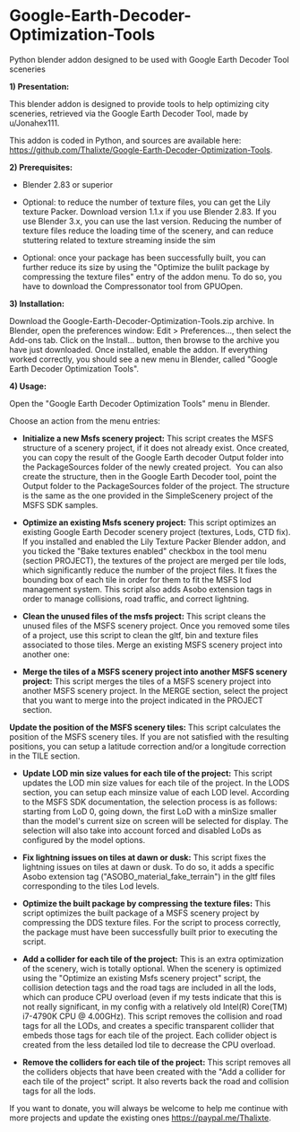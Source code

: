 # Google-Earth-Decoder-Optimization-Tools
Python blender addon designed to be used with Google Earth Decoder Tool sceneries

**1) Presentation:**

This blender addon is designed to provide tools to help optimizing city sceneries, retrieved via the Google Earth Decoder Tool, made by u/Jonahex111.

This addon is coded in Python, and sources are available here: https://github.com/Thalixte/Google-Earth-Decoder-Optimization-Tools.

**2) Prerequisites:**

* Blender 2.83 or superior

* Optional: to reduce the number of texture files, you can get the Lily texture Packer. Download version 1.1.x if you use Blender 2.83. If you use Blender 3.x, you can use the last version. Reducing the number of texture files reduce the loading time of the scenery, and can reduce stuttering related to texture streaming inside the sim

* Optional: once your package has been successfully built, you can further reduce its size by using the "Optimize the bulilt package by compressing the texture files" entry of the addon menu. To do so, you have to download the Compressonator tool from GPUOpen.

**3) Installation:**

Download the Google-Earth-Decoder-Optimization-Tools.zip archive. In Blender, open the preferences window: Edit > Preferences..., then select the Add-ons tab. Click on the Install... button, then browse to the archive you have just downloaded. Once installed, enable the addon.
If everything worked correctly, you should see a new menu in Blender, called "Google Earth Decoder Optimization Tools".

**4) Usage:**

Open the "Google Earth Decoder Optimization Tools" menu in Blender.

Choose an action from the menu entries:

* **Initialize a new Msfs scenery project:**
This script creates the MSFS structure of a scenery project, if it does not already exist.
Once created, you can copy the result of the Google Earth decoder Output folder into the PackageSources folder of the newly created project. 
You can also create the structure, then in the Google Earth Decoder tool, point the Output folder to the PackageSources folder of the project.
The structure is the same as the one provided in the SimpleScenery project of the MSFS SDK samples.


* **Optimize an existing Msfs scenery project:**
This script optimizes an existing Google Earth Decoder scenery project (textures, Lods, CTD fix).
If you installed and enabled the Lily Texture Packer Blender addon, and you ticked the "Bake textures enabled" checkbox in the tool menu (section PROJECT), the textures of the project are merged per tile lods, which significantly reduce the number of the project files.
It fixes the bounding box of each tile in order for them to fit the MSFS lod management system.
This script also adds Asobo extension tags in order to manage collisions, road traffic, and correct lightning.
 

* **Clean the unused files of the msfs project:**
This script cleans the unused files of the MSFS scenery project.
Once you removed some tiles of a project, use this script to clean the gltf, bin and texture files associated to those tiles.
Merge an existing MSFS scenery project into another one:


* **Merge the tiles of a MSFS scenery project into another MSFS scenery project:**
This script merges the tiles of a MSFS scenery project into another MSFS scenery project.
In the MERGE section, select the project that you want to merge into the project indicated in the PROJECT section.

**Update the position of the MSFS scenery tiles:**
This script calculates the position of the MSFS scenery tiles.
If you are not satisfied with the resulting positions, you can setup a latitude correction and/or a longitude correction in the TILE section.


* **Update LOD min size values for each tile of the project:**
This script updates the LOD min size values for each tile of the project.
In the LODS section, you can setup each minsize value of each LOD level.
According to the MSFS SDK documentation, the selection process is as follows:
starting from LoD 0, going down, the first LoD with a minSize smaller than the model's current size on screen will be selected for display.
The selection will also take into account forced and disabled LoDs as configured by the model options.


* **Fix lightning issues on tiles at dawn or dusk:**
This script fixes the lightning issues on tiles at dawn or dusk.
To do so, it adds a specific Asobo extension tag ("ASOBO_material_fake_terrain") in the gltf files corresponding to the tiles Lod levels.


* **Optimize the built package by compressing the texture files:**
This script optimizes the built package of a MSFS scenery project by compressing the DDS texture files.
For the script to process correctly, the package must have been successfully built prior to executing the script.


* **Add a collider for each tile of the project:**
This is an extra optimization of the scenery, wich is totally optional. When the scenery is optimized using the "Optimize an existing Msfs scenery project" script, the collision detection tags and the road tags are included in all the lods, which can produce CPU overload (even if my tests indicate that this is not really significant, in my config with a relatively old Intel(R) Core(TM) i7-4790K CPU @ 4.00GHz). This script removes the collision and road tags for all the LODs, and creates a specific transparent collider that embeds those tags for each tile of the project. Each collider object is created from the less detailed lod tile to decrease the CPU overload.


* **Remove the colliders for each tile of the project:**
This script removes all the colliders objects that have been created with the "Add a collider for each tile of the project" script. It also reverts back the road and collision tags for all the lods.

If you want to donate, you will always be welcome to help me continue with more projects and update the existing ones https://paypal.me/Thalixte.
